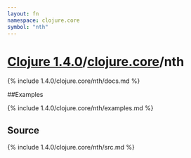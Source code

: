 ```yaml
---
layout: fn
namespace: clojure.core
symbol: "nth"
---
```


# [Clojure 1.4.0](../../)/[clojure.core](../)/nth

{% include 1.4.0/clojure.core/nth/docs.md %}

##Examples

{% include 1.4.0/clojure.core/nth/examples.md %}
## Source
{% include 1.4.0/clojure.core/nth/src.md %}

